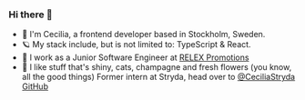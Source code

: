 
### Hi there 👋

- 👋 I'm Cecilia, a frontend developer based in Stockholm, Sweden.
- 🪐 My stack include, but is not limited to: TypeScript & React. 
- 👻 I work as a Junior Software Engineer at [RELEX Promotions](https://www.relexsolutions.com/solutions/promotion-planning-software/)
- 💎 I like stuff that's shiny, cats, champagne and fresh flowers (you know, all the good things)
Former intern at Stryda, head over to [@CeciliaStryda GitHub](https://github.com/CeciliaStryda)
